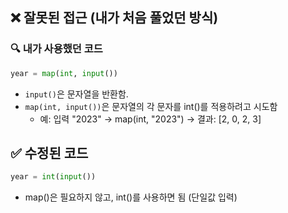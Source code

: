 ## ❌ **잘못된 접근 (내가 처음 풀었던 방식)**

### 🔍 내가 사용했던 코드

```python
year = map(int, input())
```

- `input()`은 문자열을 반환함.
- `map(int, input())`은 문자열의 각 문자를 int()를 적용하려고 시도함
  - 예: 입력 "2023" → map(int, "2023") → 결과: [2, 0, 2, 3]

## ✅ **수정된 코드**

```python
year = int(input())
```

- map()은 필요하지 않고, int()를 사용하면 됨 (단일값 입력)
